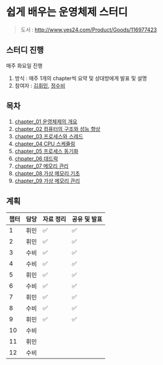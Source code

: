 # 쉽게 배우는 운영체제 스터디

> 도서 : http://www.yes24.com/Product/Goods/116977423

## 스터디 진행

매주 화요일 진행

1. 방식 : 매주 1개의 chapter씩 요약 및 상대방에게 발표 및 설명
2. 참여자 : [김휘민](https://github.com/hwibaski), [정수비](https://github.com/JeongSubi)

## 목차

1. [chapter_01 운영체제의 개요](https://github.com/hwibaski/book_study/blob/main/easy_operating_system/chapter_1/chapter_1.md)
2. [chapter_02 컴퓨터의 구조와 성능 향상](https://github.com/hwibaski/book_study/blob/main/easy_operating_system/chapter_2/chapter_2.md)
3. [chapter_03 프로세스와 스레드](https://github.com/hwibaski/book_study/blob/main/easy_operating_system/chapter_2/chapter_3.md)
4. [chapter_04 CPU 스케쥴링](https://github.com/hwibaski/book_study/blob/main/easy_operating_system/chapter_2/chapter_4.md)
5. [chapter_05 프로세스 동기화](https://github.com/hwibaski/book_study/blob/main/easy_operating_system/chapter_5/chapter_5.md)
6. [chpater_06 데드락](https://github.com/hwibaski/book_study/blob/main/easy_operating_system/chapter_6/chapter_6.md)
7. [chapter_07 메모리 관리](https://github.com/hwibaski/book_study/blob/main/easy_operating_system/chapter_7/chapter_7.md)
8. [chapter_08 가상 메모리 기초](https://github.com/hwibaski/book_study/blob/main/easy_operating_system/chapter_8/chapter_8.md)
9. [chapter_09 가상 메모리 관리](https://github.com/hwibaski/book_study/blob/main/easy_operating_system/chapter_9/chapter_9.md)

## 계획

| 챕터 | 담당 | 자료 정리 | 공유 및 발표 |
| ---- | ---- | -------- | ----------- |
| 1    | 휘민 | ✅        | ✅           |
| 2    | 휘민 | ✅        | ✅           |
| 3    | 수비 | ✅        | ✅           |
| 4    | 수비 | ✅        | ✅           |
| 5    | 휘민 | ✅        | ✅           |
| 6    | 수비 | ✅        | ✅           |
| 7    | 휘민 | ✅        | ✅           |
| 8    | 수비 | ✅        | ✅           |
| 9    | 휘민 | ✅        | ✅           |
| 10   | 수비 |          |             |
| 11   | 휘민 |          |             |
| 12   | 수비 |          |             |
